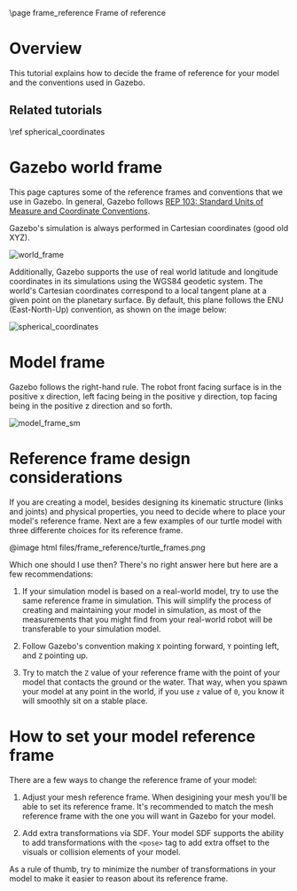 \page frame_reference Frame of reference

# Overview

This tutorial explains how to decide the frame of reference for your model and
the conventions used in Gazebo.

## Related tutorials

\ref spherical_coordinates

# Gazebo world frame

This page captures some of the reference frames and conventions that we use in
Gazebo. In general, Gazebo follows [REP 103: Standard Units of Measure and
Coordinate Conventions](https://www.ros.org/reps/rep-0103.html).

Gazebo's simulation is always performed in Cartesian coordinates (good old XYZ).

![world_frame](https://user-images.githubusercontent.com/1440739/156785118-225d5973-9837-49d1-8a5b-be402e3c074c.png)

Additionally, Gazebo supports the use of real world latitude and longitude
coordinates in its simulations using the WGS84 geodetic system. The world's
Cartesian coordinates correspond to a local tangent plane at a given point on
the planetary surface. By default, this plane follows the ENU (East-North-Up)
convention, as shown on the image below:

![spherical_coordinates](https://user-images.githubusercontent.com/1440739/156786820-f81d3871-2299-4c3d-a4c2-c1047a4e3b18.png)

# Model frame

Gazebo follows the right-hand rule. The robot front facing surface is in the
positive x direction, left facing being in the positive y direction, top facing
being in the positive z direction and so forth.

![model_frame_sm](https://user-images.githubusercontent.com/1440739/156787618-3795012f-3a77-4048-8a16-94d6ba163f2b.jpg)

# Reference frame design considerations

If you are creating a model, besides designing its kinematic structure (links
and joints) and physical properties, you need to decide where to place your
model's reference frame. Next are a few examples of our turtle model with three
differente choices for its reference frame.

@image html files/frame_reference/turtle_frames.png

Which one should I use then? There's no right answer here but here are a few
recommendations:

1. If your simulation model is based on a real-world model, try to use the same
reference frame in simulation. This will simplify the process of creating and
maintaining your model in simulation, as most of the measurements that you might
find from your real-world robot will be transferable to your simulation model.

2. Follow Gazebo's convention making `X` pointing forward, `Y` pointing
left, and `Z` pointing up.

3. Try to match the `Z` value of your reference frame with the point of your
model that contacts the ground or the water. That way, when you spawn your model
at any point in the world, if you use `z` value of `0`, you know it will
smoothly sit on a stable place.

# How to set your model reference frame

There are a few ways to change the reference frame of your model:

1. Adjust your mesh reference frame. When desigining your mesh you'll be able to
set its reference frame. It's recommended to match the mesh reference frame with
the one you will want in Gazebo for your model.

2. Add extra transformations via SDF. Your model SDF supports the ability to add
transformations with the `<pose>` tag to add extra offset to the visuals or
collision elements of your model.

As a rule of thumb, try to minimize the number of transformations in your model
to make it easier to reason about its reference frame.

